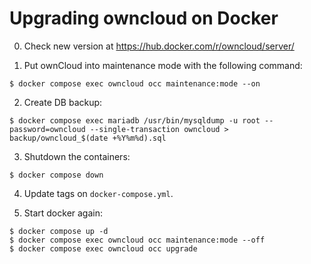 # Upgrading owncloud on Docker

0. Check new version at https://hub.docker.com/r/owncloud/server/

1. Put ownCloud into maintenance mode with the following command:

```console
$ docker compose exec owncloud occ maintenance:mode --on
```

2. Create DB backup:

```console
$ docker compose exec mariadb /usr/bin/mysqldump -u root --password=owncloud --single-transaction owncloud > backup/owncloud_$(date +%Y%m%d).sql
```

3. Shutdown the containers:

```console
$ docker compose down
```

4. Update tags on `docker-compose.yml`.

5. Start docker again:
```console
$ docker compose up -d
$ docker compose exec owncloud occ maintenance:mode --off
$ docker compose exec owncloud occ upgrade
```
